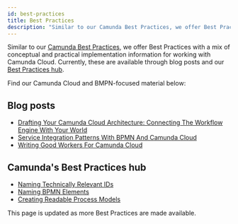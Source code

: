 ```yaml
---
id: best-practices
title: Best Practices
description: "Similar to our Camunda Best Practices, we offer Best Practices with a mix of conceptual and practical implementation information for working with Camunda."
---
```


Similar to our [Camunda Best Practices](https://camunda.com/best-practices/_/), we offer Best Practices with a mix of conceptual and practical implementation information for working with Camunda Cloud. Currently, these are available through blog posts and our [Best Practices hub](https://camunda.com/best-practices/_/).

Find our Camunda Cloud and BMPN-focused material below:

## Blog posts

* [Drafting Your Camunda Cloud Architecture: Connecting The Workflow Engine With Your World](https://blog.bernd-ruecker.com/drafting-your-camunda-cloud-architecture-connecting-the-workflow-engine-with-your-world-3d94e8d404d6)
* [Service Integration Patterns With BPMN And Camunda Cloud](https://blog.bernd-ruecker.com/service-integration-patterns-with-bpmn-and-camunda-cloud-53b0f458e49)
* [Writing Good Workers For Camunda Cloud ](https://blog.bernd-ruecker.com/writing-good-workers-for-camunda-cloud-61d322cad862)

## Camunda's Best Practices hub

* [Naming Technically Relevant IDs](https://camunda.com/best-practices/naming-technically-relevant-ids/)
* [Naming BPMN Elements](https://camunda.com/best-practices/naming-bpmn-elements/)
* [Creating Readable Process Models](https://camunda.com/best-practices/creating-readable-process-models/)

This page is updated as more Best Practices are made available.
